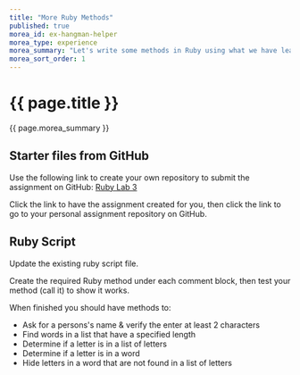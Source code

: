 ```yaml
---
title: "More Ruby Methods"
published: true
morea_id: ex-hangman-helper
morea_type: experience
morea_summary: "Let's write some methods in Ruby using what we have learned so far."
morea_sort_order: 1
---
```


# {{ page.title }}
{{ page.morea_summary }}

## Starter files from GitHub
Use the following link to create your own repository to submit the assignment on GitHub:
[Ruby Lab 3](https://classroom.github.com/assignment-invitations/2af059605363ac1350748e989139f470)

Click the link to have the assignment created for you, then click the link to go to your personal assignment repository on GitHub.

## Ruby Script
Update the existing ruby script file.  

Create the required Ruby method under each comment block, then test your method (call it) to show it works.

When finished you should have methods to:

- Ask for a persons's name & verify the enter at least 2 characters
- Find words in a list that have a specified length
- Determine if a letter is in a list of letters
- Determine if a letter is in a word
- Hide letters in a word that are not found in a list of letters
